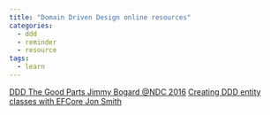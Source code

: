 ```yaml
---
title: "Domain Driven Design online resources"
categories:
  - ddd
  - reminder
  - resource
tags:
  - learn
---
```

[DDD The Good Parts Jimmy Bogard @NDC 2016](https://youtu.be/U6CeaA-Phqo)
[Creating DDD entity classes with EFCore Jon Smith](https://www.thereformedprogrammer.net/creating-domain-driven-design-entity-classes-with-entity-framework-core/)
